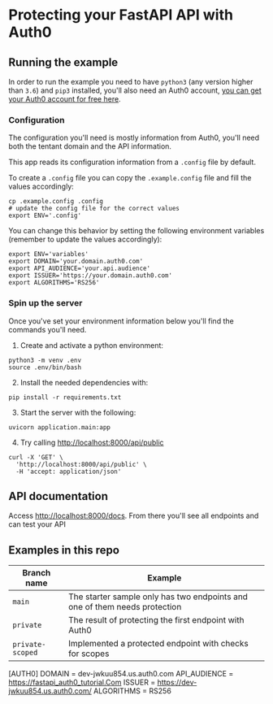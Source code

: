 # Protecting your FastAPI API with Auth0

## Running the example

In order to run the example you need to have `python3` (any version higher than `3.6`) and `pip3` installed, you'll also need an Auth0 account, [you can get your Auth0 account for free here](https://a0.to/jtemporal-signup-for-auth0).

### Configuration

The configuration you'll need is mostly information from Auth0, you'll need both the tentant domain and the API information.

This app reads its configuration information from a `.config` file by default.

To create a `.config` file you can copy the `.example.config` file and fill the values accordingly:

```console
cp .example.config .config
# update the config file for the correct values
export ENV='.config'
```

You can change this behavior by setting the following environment variables (remember to update the values accordingly):

```console
export ENV='variables'
export DOMAIN='your.domain.auth0.com'
export API_AUDIENCE='your.api.audience'
export ISSUER='https://your.domain.auth0.com'
export ALGORITHMS='RS256'
```

### Spin up the server

Once you've set your environment information below you'll find the commands you'll need.

1. Create and activate a python environment:

```console
python3 -m venv .env
source .env/bin/bash
```

2. Install the needed dependencies with:

```console
pip install -r requirements.txt
```

3. Start the server with the following:

```console
uvicorn application.main:app
```

4. Try calling [http://localhost:8000/api/public](http://localhost:8000/api/public)

```
curl -X 'GET' \
  'http://localhost:8000/api/public' \
  -H 'accept: application/json'
```

## API documentation

Access [http://localhost:8000/docs](http://localhost:8000/docs). From there you'll see all endpoints and can test your API

## Examples in this repo

| Branch name      | Example                                                                    |
| ---------------- | -------------------------------------------------------------------------- |
| `main`           | The starter sample only has two endpoints and one of them needs protection |
| `private`        | The result of protecting the first endpoint with Auth0                     |
| `private-scoped` | Implemented a protected endpoint with checks for scopes                    |

[AUTH0]
DOMAIN = dev-jwkuu854.us.auth0.com
API_AUDIENCE = https://fastapi_auth0_tutorial.Com
ISSUER = https://dev-jwkuu854.us.auth0.com/
ALGORITHMS = RS256

